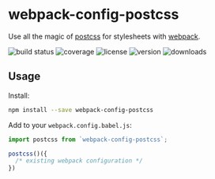 # webpack-config-postcss

Use all the magic of [postcss] for stylesheets with [webpack].

![build status](http://img.shields.io/travis/webpack-config/webpack-config-postcss/master.svg?style=flat)
![coverage](http://img.shields.io/coveralls/webpack-config/webpack-config-postcss/master.svg?style=flat)
![license](http://img.shields.io/npm/l/webpack-config-postcss.svg?style=flat)
![version](http://img.shields.io/npm/v/webpack-config-postcss.svg?style=flat)
![downloads](http://img.shields.io/npm/dm/webpack-config-postcss.svg?style=flat)

## Usage

Install:

```sh
npm install --save webpack-config-postcss
```

Add to your `webpack.config.babel.js`:

```javascript
import postcss from `webpack-config-postcss`;

postcss()({
  /* existing webpack configuration */
})
```

[postcss]: https://github.com/postcss/postcss
[webpack]: https://webpack.github.io
